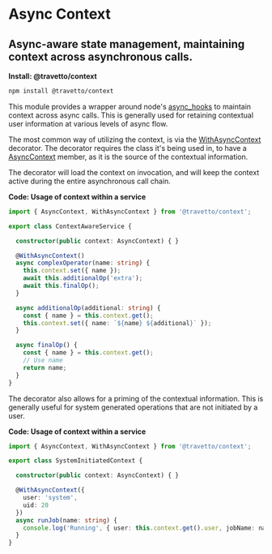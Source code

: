 <!-- This file was generated by @travetto/doc and should not be modified directly -->
<!-- Please modify https://github.com/travetto/travetto/tree/main/module/context/README.ts and execute "npx trv doc" to rebuild -->
# Async Context
## Async-aware state management, maintaining context across asynchronous calls.

**Install: @travetto/context**
```bash
npm install @travetto/context
```

This module provides a wrapper around node's [async_hooks](https://nodejs.org/api/async_hooks.html) to maintain context across async calls. This is generally used for retaining contextual user information at various levels of async flow.

The most common way of utilizing the context, is via the [WithAsyncContext](https://github.com/travetto/travetto/tree/main/module/context/src/decorator.ts#L6) decorator.  The decorator requires the class it's being used in, to have a [AsyncContext](https://github.com/travetto/travetto/tree/main/module/context/src/service.ts#L14) member, as it is the source of the contextual information.

The decorator will load the context on invocation, and will keep the context active during the entire asynchronous call chain.

**Code: Usage of context within a service**
```typescript
import { AsyncContext, WithAsyncContext } from '@travetto/context';

export class ContextAwareService {

  constructor(public context: AsyncContext) { }

  @WithAsyncContext()
  async complexOperator(name: string) {
    this.context.set({ name });
    await this.additionalOp('extra');
    await this.finalOp();
  }

  async additionalOp(additional: string) {
    const { name } = this.context.get();
    this.context.set({ name: `${name} ${additional}` });
  }

  async finalOp() {
    const { name } = this.context.get();
    // Use name
    return name;
  }
}
```

The decorator also allows for a priming of the contextual information.  This is generally useful for system generated operations that are not initiated by a user.

**Code: Usage of context within a service**
```typescript
import { AsyncContext, WithAsyncContext } from '@travetto/context';

export class SystemInitiatedContext {

  constructor(public context: AsyncContext) { }

  @WithAsyncContext({
    user: 'system',
    uid: 20
  })
  async runJob(name: string) {
    console.log('Running', { user: this.context.get().user, jobName: name });
  }
}
```
